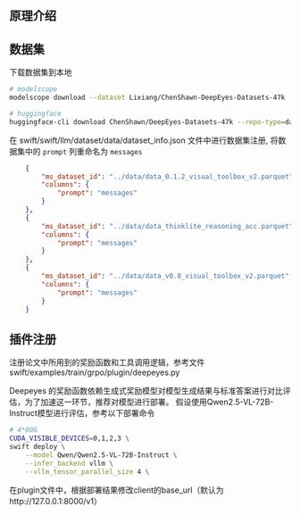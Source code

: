 

## 原理介绍


## 数据集

下载数据集到本地
```bash
# modelscope
modelscope download --dataset Lixiang/ChenShawn-DeepEyes-Datasets-47k

# huggingface
huggingface-cli download ChenShawn/DeepEyes-Datasets-47k --repo-type=dataset
```

在 swift/swift/llm/dataset/data/dataset_info.json 文件中进行数据集注册, 将数据集中的 `prompt` 列重命名为 `messages`

```json
    {
        "ms_dataset_id": "../data/data_0.1.2_visual_toolbox_v2.parquet",
        "columns": {
            "prompt": "messages"
        }
    },
    {
        "ms_dataset_id": "../data/data_thinklite_reasoning_acc.parquet",
        "columns": {
            "prompt": "messages"
        }
    },
    {
        "ms_dataset_id": "../data/data_v0.8_visual_toolbox_v2.parquet",
        "columns": {
            "prompt": "messages"
        }
    }
```

## 插件注册
注册论文中所用到的奖励函数和工具调用逻辑，参考文件swift/examples/train/grpo/plugin/deepeyes.py


Deepeyes 的奖励函数依赖生成式奖励模型对模型生成结果与标准答案进行对比评估，为了加速这一环节，推荐对模型进行部署。
假设使用Qwen2.5-VL-72B-Instruct模型进行评估，参考以下部署命令
```bash
# 4*80G
CUDA_VISIBLE_DEVICES=0,1,2,3 \
swift deploy \
    --model Qwen/Qwen2.5-VL-72B-Instruct \
    --infer_backend vllm \
    --vllm_tensor_parallel_size 4 \
```

在plugin文件中，根据部署结果修改client的base_url（默认为http://127.0.0.1:8000/v1）



